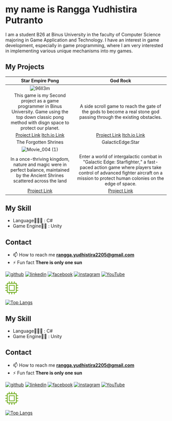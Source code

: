 
# my name is Rangga Yudhistira Putranto
I am a student B26 at Binus University in the faculty of Computer Science majoring in Game Application and Technology. I have an interest in game development, especially in game programming, where I am very interested in implementing various unique mechanisms into my games.

## My Projects

| Star Empire Pong | God Rock |
|:---------------:|:---------------:|
|![96ll3m](https://github.com/user-attachments/assets/eb4f9ebc-57ac-4270-8474-6f4ba8d28d37)||
| This game is my Second project as a game programmer in Binus University. Game using the top down classic pong method with disgn space to protect our planet. | A side scroll game to reach the gate of the gods to become a real stone god passing through the existing obstacles. |
|[Project Link](https://github.com/Rangga2205/ProjekPongStarBattleShip) [Itch.io Link](https://ranggayupis.itch.io/empire-pong)|[Project Link](https://github.com/Rangga2205/ProjeckSideScroll_2D_God_Rock) [Itch.io Link](https://ranggayupis.itch.io/god-rock-1) |
| The Forgotten Shrines | GalacticEdge:Star |
|![Movie_004 (1)](https://github.com/user-attachments/assets/fa5fb585-26df-4b87-92f4-1a5853c4c58a)||
| In a once-thriving kingdom, nature and magic were in perfect balance, maintained by the Ancient Shrines scattered across the land | Enter a world of intergalactic combat in "Galactic Edge: Starfighter," a fast-paced action game where players take control of advanced fighter aircraft on a mission to protect human colonies on the edge of space. |
|[Project Link](link) |[Project Link](link) | please tidy up the table so that the column sizes are the same

## My Skill
- Language🕵🏼‍♀️     : C#
- Game Engine✍🏼  : Unity
  
## Contact
- 📫 How to reach me **rangga.yudhistira2205@gmail.com**
- ⚡ Fun fact **There is only one sun**
  
[<img src='https://cdn.jsdelivr.net/npm/simple-icons@3.0.1/icons/github.svg' alt='github' height='40'>](https://github.com/Rangga2205)  [<img src='https://cdn.jsdelivr.net/npm/simple-icons@3.0.1/icons/linkedin.svg' alt='linkedin' height='40'>](https://www.linkedin.com/in/rangga-yudhistira-a19683253/)  [<img src='https://cdn.jsdelivr.net/npm/simple-icons@3.0.1/icons/facebook.svg' alt='facebook' height='40'>](https://www.facebook.com/rangga.yudhistira.33886/)  [<img src='https://cdn.jsdelivr.net/npm/simple-icons@3.0.1/icons/instagram.svg' alt='instagram' height='40'>](https://www.instagram.com/r_yudpis/)  [<img src='https://cdn.jsdelivr.net/npm/simple-icons@3.0.1/icons/youtube.svg' alt='YouTube' height='40'>](https://www.youtube.com/channel/ranggayudhistira4788)  

<a href='https://docs.github.com/en/developers'><img src='https://raw.githubusercontent.com/acervenky/animated-github-badges/master/assets/devbadge.gif' width='40' height='40'></a> 

[![Top Langs](https://github-readme-stats.vercel.app/api/top-langs/?username=Rangga2205)](https://github.com/anuraghazra/github-readme-stats)




## My Skill
- Language🕵🏼‍♀️     : C#
- Game Engine✍🏼  : Unity
  
## Contact
- 📫 How to reach me **rangga.yudhistira2205@gmail.com**
- ⚡ Fun fact **There is only one sun**
  
[<img src='https://cdn.jsdelivr.net/npm/simple-icons@3.0.1/icons/github.svg' alt='github' height='40'>](https://github.com/Rangga2205)  [<img src='https://cdn.jsdelivr.net/npm/simple-icons@3.0.1/icons/linkedin.svg' alt='linkedin' height='40'>](https://www.linkedin.com/in/rangga-yudhistira-a19683253/)  [<img src='https://cdn.jsdelivr.net/npm/simple-icons@3.0.1/icons/facebook.svg' alt='facebook' height='40'>](https://www.facebook.com/rangga.yudhistira.33886/)  [<img src='https://cdn.jsdelivr.net/npm/simple-icons@3.0.1/icons/instagram.svg' alt='instagram' height='40'>](https://www.instagram.com/r_yudpis/)  [<img src='https://cdn.jsdelivr.net/npm/simple-icons@3.0.1/icons/youtube.svg' alt='YouTube' height='40'>](https://www.youtube.com/channel/ranggayudhistira4788)  

<a href='https://docs.github.com/en/developers'><img src='https://raw.githubusercontent.com/acervenky/animated-github-badges/master/assets/devbadge.gif' width='40' height='40'></a> 

[![Top Langs](https://github-readme-stats.vercel.app/api/top-langs/?username=Rangga2205)](https://github.com/anuraghazra/github-readme-stats)


